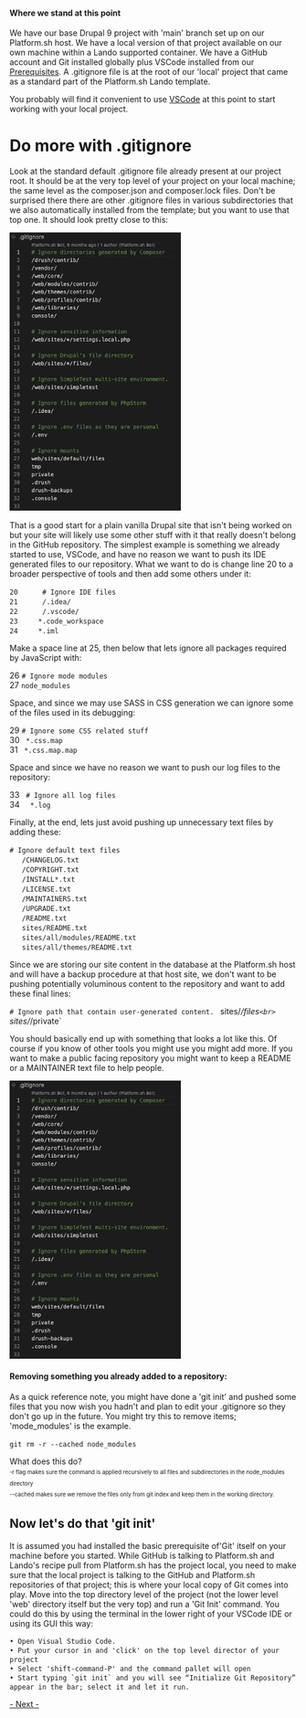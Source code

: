 
#### Where we stand at this point
We have our base Drupal 9 project with 'main' branch set up on our Platform.sh host.  We have a local version of that project available on our own machine within a Lando supported container.  We have a GitHub account and Git installed globally plus VSCode installed from our [Prerequisites](../cicd/prerequisites.md).   A .gitignore file is at the root of our 'local' project that came as a standard part of the Platform.sh Lando template.  

You probably will find it convenient to use [VSCode](../book/vscodedrupallocal.md) at this point to start working with your local project.  

# Do more with .gitignore

Look at the standard default .gitignore file already present at our project root.  It should be at the very top level of your project on your local machine; the same level as the composer.json and composer.lock files.  Don't be surprised there there are other .gitignore files in various subdirectories that we also automatically installed from the template; but you want to use that top one.  It should look pretty close to this:

<img src="../cicd/captures/gitignore1.png"  width="300">

That is a good start for a plain vanilla Drupal site that isn't being worked on but your site will likely use some other stuff with it that really doesn't belong in the GitHub repository.  The simplest example is something we already started to use, VSCode, and have no reason we want to push its IDE generated files to our repository.  What we want to do is change line 20 to a broader perspective of tools and then add some others under it:

`20      # Ignore IDE files`<br> 
`21      /.idea/`<br>
`22      /.vscode/`<br>
`23     *.code_workspace`<br>
`24     *.iml`<br>

Make a space line at 25, then below that lets ignore all packages required by JavaScript with:

26     `# Ignore mode modules`<br>
27      `node_modules`<br>

Space, and since we may use SASS in CSS generation we can ignore some of the files used in its debugging:

29      `# Ignore some CSS related stuff`<br>
30      ` *.css.map`<br>
31      ` *.css.map.map`<br>

Space and since we have no reason we want to push our log files to the repository:

33     ` # Ignore all log files`<br>
34     `  *.log`<br>

Finally, at the end, lets just avoid pushing up unnecessary text files by adding these:

`# Ignore default text files`<br>
			`	/CHANGELOG.txt`<br>
			`	/COPYRIGHT.txt`<br>
			`	/INSTALL*.txt`<br>
			`	/LICENSE.txt`<br>
			`	/MAINTAINERS.txt`<br>
			`	/UPGRADE.txt`<br>
			`	/README.txt`<br>
			`	sites/README.txt`<br>
			`	sites/all/modules/README.txt`<br>
			`	sites/all/themes/README.txt`<br>

Since we are storing our site content in the database at the Platform.sh host and will have a backup procedure at that host site, we don't want to be pushing potentially voluminous content to the repository and want to add these final lines:

`# Ignore path that contain user-generated content.
			`	sites/*/files`<br>
			`	sites/*/private`<br>

You should basically end up with something that looks a lot like this.  Of course if you know of other tools you might use you might add more.  If you want to make a public facing repository you might want to keep a README or a MAINTAINER text file to help people.  


<img src="../cicd/captures/gitignore1.png"  width="300">


#### Removing something you already added to a repository:
As a quick reference note, you might have done a 'git init' and pushed some files that you now wish you hadn't and plan to edit your .gitignore so they don't go up in the future.  You might try this to remove items; 'mode_modules' is the example.

`git rm -r --cached node_modules`


What does this do?<br>
<sup><sub>-r flag makes sure the command is applied recursively to all files and subdirectories in the node_modules directory</sub></sup><br>
<sup><sub>--cached makes sure we remove the files only from git index and keep them in the working directory.</sub></sup><br> 

## Now let's do that 'git init'

It is assumed you had installed the basic prerequisite of'Git' itself on your machine before you started.  While GitHub is talking to Platform.sh and Lando's recipe pull from Platform.sh has the project local, you need to make sure that the local project is talking to the GitHub and Platform.sh repositories of that project; this is where your local copy of Git comes into play.  Move into the top directory level of the project (not the lower level 'web' directory itself but the very top) and run a 'Git Init' command. You could do this by using the terminal in the lower right of your VSCode IDE or using its GUI this way:

    • Open Visual Studio Code.
    • Put your cursor in and 'click' on the top level director of your project
    • Select 'shift-command-P' and the command pallet will open
    • Start typing `git init` and you will see “Initialize Git Repository” appear in the bar; select it and let it run.


[- Next -]()
